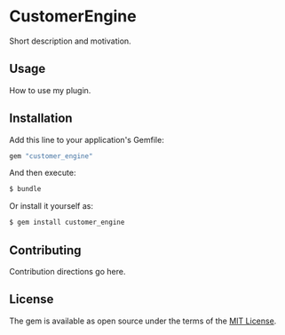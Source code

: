 # CustomerEngine
Short description and motivation.

## Usage
How to use my plugin.

## Installation
Add this line to your application's Gemfile:

```ruby
gem "customer_engine"
```

And then execute:
```bash
$ bundle
```

Or install it yourself as:
```bash
$ gem install customer_engine
```

## Contributing
Contribution directions go here.

## License
The gem is available as open source under the terms of the [MIT License](https://opensource.org/licenses/MIT).
